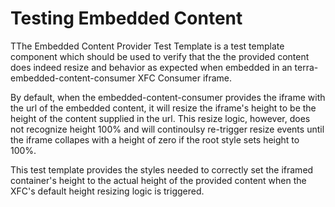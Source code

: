 # Testing Embedded Content

TThe Embedded Content Provider Test Template is a test template component which should be used to verify that the the provided content does indeed resize and behavior as expected when embedded in an terra-embedded-content-consumer XFC Consumer iframe. 

By default, when the embedded-content-consumer provides the iframe with the url of the embedded content, it will resize the iframe's height to be the height of the content supplied in the url. This resize logic, however, does not recognize height 100% and will continoulsy re-trigger resize events until the iframe collapes with a height of zero if the root style sets height to 100%. 

This test template provides the styles needed to correctly set the iframed container's height to the actual height of the provided content when the XFC's default height resizing logic is triggered.